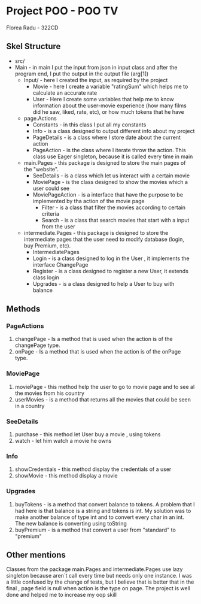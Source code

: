 

# Project POO  - POO TV

Florea Radu - 322CD

## Skel Structure

* src/
* Main - in main I put the input from json in input class and after the program end, I put the output in the output file (arg[1])
  * Input/ - here I created the input, as required by the project
    * Movie - here I create a variable "ratingSum" which helps me to calculate an accurate rate
    * User - Here I create some variables that help me to know information about the user-movie experience (how many films did he saw, liked, rate, etc), or how much tokens that he have
  * page.Actions 
    * Constants - in this class I put all my constants
    * Info - is a class designed to output different info about my project
    * PageDetails - is a class where I store date about the current action
    * PageAction - is the class where I iterate throw the action. This class use Eager singleton, because it is called every time in main 
  * main.Pages - this package is designed to store the main pages of the "website".
    * SeeDetails - is a class which let us interact with a certain movie
    * MoviePage - is the class designed to show the movies which a user could see
    * MoviePageAction - is a interface that have the purpose to be implemented by tha action of the movie page
      * Filter - is a class that filter the movies according to certain criteria 
      * Search - is a class that search movies that start with a input from the user
  * intermediate.Pages - this package is designed to store the intermediate pages that the user need to modify database (login, buy Premium, etc).
    * IntermediatePages
    * Login - is a class designed to log in the User , it implements the interface ChangePage
    * Register - is a class designed to register a new User, it extends class login
    * Upgrades - is a class designed to help a User to buy with balance
## Methods
### PageActions
1. changePage - Is a method that is used when the action is of the changePage type.
2. onPage - Is a method that is used when the action is of the onPage type.
### MoviePage
1. moviePage - this method help the user to go to movie page and to see al the movies from his country
2. userMovies - is a method that returns all the movies that could be seen in a country
### SeeDetails
1. purchase - this method let User buy a movie , using tokens
2. watch - let him watch a movie he owns
### Info
1. showCredentials - this method display the credentials of a user
2. showMovie - this method display a movie
### Upgrades
1. buyTokens - is a method that convert balance to tokens. A problem that I had here is that balance is a string and tokens is int. My solution was to make another balance of type int and to convert every char in an int. The new balance is converting using toString
2. buyPremium - is a method that convert a user from "standard" to "premium"
## Other mentions
Classes from the package main.Pages and intermediate.Pages use lazy singleton because aren`t call every time but needs only one instance.
I was a little confused by the change of tests, but I believe that is better that in the final , page field is null when action is the type on page. The project is well done and helped me to increase my oop skill
